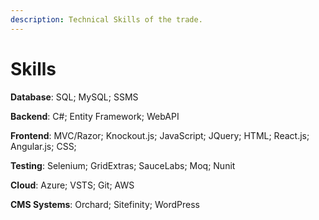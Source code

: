 ```yaml
---
description: Technical Skills of the trade.
---
```


# Skills

**Database**: SQL; MySQL; SSMS 

**Backend**: C\#; Entity Framework; WebAPI 

**Frontend**: MVC/Razor; Knockout.js; JavaScript; JQuery; HTML; React.js; Angular.js; CSS; 

**Testing**: Selenium; GridExtras; SauceLabs; Moq; Nunit 

**Cloud**: Azure; VSTS; Git; AWS 

**CMS Systems**: Orchard; Sitefinity; WordPress

